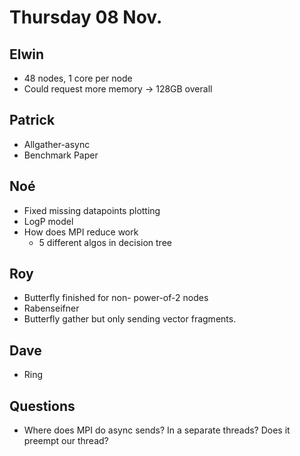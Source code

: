 # Thursday 08 Nov.

## Elwin

- 48 nodes, 1 core per node
- Could request more memory -> 128GB overall

## Patrick

- Allgather-async
- Benchmark Paper

## Noé

- Fixed missing datapoints plotting
- LogP model
- How does MPI reduce work
    - 5 different algos in decision tree

## Roy

- Butterfly finished for non- power-of-2 nodes
- Rabenseifner
- Butterfly gather but only sending vector fragments.

## Dave

- Ring

## Questions

- Where does MPI do async sends? In a separate threads? Does it preempt our thread?
